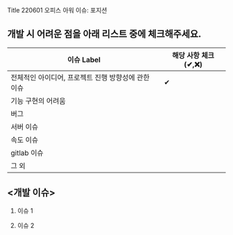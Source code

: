 Title
220601 오피스 아워 이슈: 포지션

## 개발 시 어려운 점을 아래 리스트 중에 체크해주세요.
| 이슈 Label| 해당 사항 체크(✔,❌) |
| ------ | ------ |
| 전체적인 아이디어, 프로젝트 진행 방향성에 관한 이슈 | ✔ |
| 기능 구현의 어려움 |  |
| 버그 | |
| 서버 이슈 |  |
| 속도 이슈 |  |
| gitlab 이슈 |  |
| 그 외 |  |

## <개발 이슈>

1. 이슈 1

2. 이슈 2
